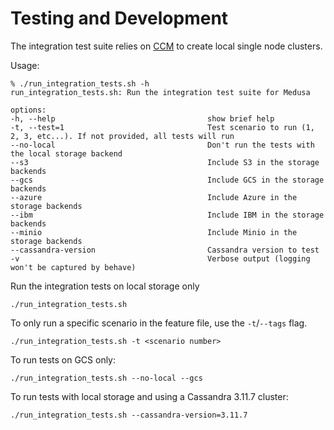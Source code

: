 # Testing and Development

The integration test suite relies on [CCM](https://github.com/riptano/ccm) to create local single node clusters.

Usage: 

```
% ./run_integration_tests.sh -h
run_integration_tests.sh: Run the integration test suite for Medusa

options:
-h, --help                                  show brief help
-t, --test=1                                Test scenario to run (1, 2, 3, etc...). If not provided, all tests will run
--no-local                                  Don't run the tests with the local storage backend
--s3                                        Include S3 in the storage backends
--gcs                                       Include GCS in the storage backends
--azure                                     Include Azure in the storage backends
--ibm                                       Include IBM in the storage backends
--minio                                     Include Minio in the storage backends
--cassandra-version                         Cassandra version to test
-v                                          Verbose output (logging won't be captured by behave)
```

Run the integration tests on local storage only

```
./run_integration_tests.sh
```

To only run a specific scenario in the feature file, use the `-t`/`--tags` flag.

```
./run_integration_tests.sh -t <scenario number>
```

To run tests on GCS only:

```
./run_integration_tests.sh --no-local --gcs
```

To run tests with local storage and using a Cassandra 3.11.7 cluster:

```
./run_integration_tests.sh --cassandra-version=3.11.7
```


